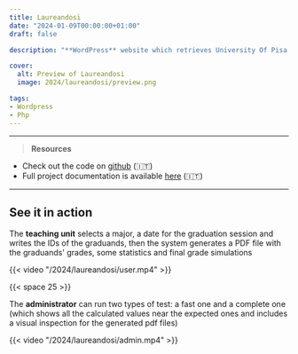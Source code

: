 ```yaml
---
title: Laureandosi
date: "2024-01-09T00:00:00+01:00"
draft: false

description: "**WordPress** website which retrieves University Of Pisa graduands' grades and wraps them up in a PDF file along with some statistics and a simulation of the final grade"

cover:
  alt: Preview of Laureandosi
  image: 2024/laureandosi/preview.png

tags:
- Wordpress
- Php
---
```


---

> **Resources**

- Check out the code on [github](https://github.com/deluf/laureandosi) (:it:)
- Full project documentation is available [here](/2024/laureandosi/documentation.pdf) (:it:)

---

## See it in action

The **teaching unit** selects a major, a date for the graduation session and writes the IDs of the graduands, then the system generates a PDF file with the graduands' grades, some statistics and final grade simulations

{{< video "/2024/laureandosi/user.mp4" >}}

{{< space 25 >}}

The **administrator** can run two types of test: a fast one and a complete one (which shows all the calculated values near the expected ones and includes a visual inspection for the generated pdf files)

{{< video "/2024/laureandosi/admin.mp4" >}}
